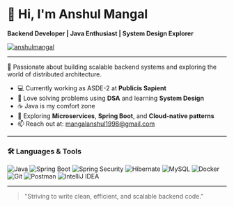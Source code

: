 # 👋 Hi, I'm Anshul Mangal

**Backend Developer | Java Enthusiast | System Design Explorer**

<p align="left"> 
  <a href="https://www.linkedin.com/in/anshul-mangal-3646371a0/" target="blank">
    <img src="https://img.shields.io/badge/LinkedIn-0077B5?style=for-the-badge&logo=linkedin&logoColor=white" alt="anshulmangal" />
  </a>
</p>

---

🔧 Passionate about building scalable backend systems and exploring the world of distributed architecture.

- 💻 Currently working as ASDE-2 at **Publicis Sapient**
- 🧠 Love solving problems using **DSA** and learning **System Design**
- ☕ Java is my comfort zone
- 🧩 Exploring **Microservices**, **Spring Boot**, and **Cloud-native patterns**
- 📫 Reach out at: mangalanshul1998@gmail.com

---

### 🛠️ Languages & Tools

![Java](https://img.shields.io/badge/Java-%23ED8B00.svg?style=flat&logo=java&logoColor=white)
![Spring Boot](https://img.shields.io/badge/Spring%20Boot-6DB33F?style=flat&logo=spring-boot&logoColor=white)
![Spring Security](https://img.shields.io/badge/Spring%20Security-6DB33F?style=flat&logo=spring&logoColor=white)
![Hibernate](https://img.shields.io/badge/Hibernate-59666C?style=flat&logo=hibernate&logoColor=white)
![MySQL](https://img.shields.io/badge/MySQL-00758F?style=flat&logo=mysql&logoColor=white)
![Docker](https://img.shields.io/badge/Docker-2496ED?style=flat&logo=docker&logoColor=white)
![Git](https://img.shields.io/badge/Git-F05032?style=flat&logo=git&logoColor=white)
![Postman](https://img.shields.io/badge/Postman-FF6C37?style=flat&logo=postman&logoColor=white)
![IntelliJ IDEA](https://img.shields.io/badge/IntelliJ%20IDEA-000000?style=flat&logo=intellij-idea&logoColor=white)

---

> "Striving to write clean, efficient, and scalable backend code."
